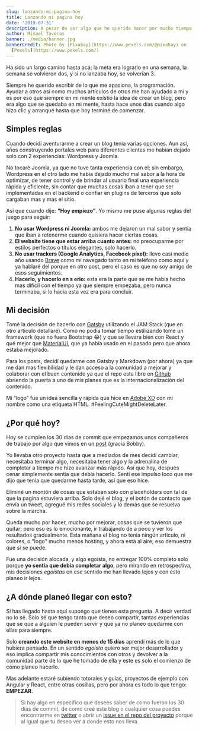 ```yaml
---
slug: lanzando-mi-pagina-hoy
title: Lanzando mi pagina hoy
date: '2019-07-31'
description: A pesar de ser algo que he querido hacer por mucho tiempo nunca habia dado el paso completo. Aquí te cuento por qué decidií dar ese paso hoy
author: Misael Taveras
banner: ./media/banner.jpg
bannerCredit: Photo by [Pixabay](https://www.pexels.com/@pixabay) on
  [Pexels](https://www.pexels.com/)
---
```


Ha sido un largo camino hasta acá; la meta era lograrlo en una semana, la semana se volvieron dos, y si no lanzaba hoy, se volverían 3.

Siempre he querido escribir de lo que me apasiona, la programación. Ayudar a otros así como muchos artículos de otros me han ayudado a mi y es por eso que siempre en mi mente existió la idea de crear un blog, pero era algo que se quedaba en mi mente, hasta hace unos días cuando algo hizo clic y arranqué hasta que hoy terminé de comenzar.

## Simples reglas

Cuando decidí aventurarme a crear un blog tenia varias opciones. Aun así, años construyendo portales web para diferentes clientes me habían dejado solo con 2 experiencias: Wordpress y Joomla.

No tocaré Joomla, ya que no tuve tanta experiencia con el; sin embargo, Wordpress en el otro lado me había dejado mucho mal sabor a la hora de optimizar, de tener control y de brindar al usuario final una experiencia rápida y eficiente, sin contar que muchas cosas iban a tener que ser implementadas en el backend o confiar en plugins de terceros que solo cargaban mas y mas el sitio.

Así que cuando dije: **“Hoy empiezo”**. Yo mismo me puse algunas reglas del juego para seguir:

1. **No usar Wordpress ni Joomla:** ambos me dejaron un mal sabor y sentía que iban a retenerme cuando quisiera hacer ciertas cosas.
2. **El website tiene que estar arriba cuanto antes:** no preocuparme por estilos perfectos o títulos elegantes, solo hacerlo.
3. **No usar trackers (Google Analytics, Facebook píxel):** llevo casi medio año usando [Brave](https://brave.com) como mi navegado tanto en mi teléfono como aquí y ya hablaré del porque en otro post, pero el caso es que no soy amigo de esos seguimientos.
4. **Hacerlo, y hacerlo en s  erio:** esta era la parte que se me había hecho mas difícil con el tiempo ya que siempre empezaba, pero nunca terminaba, si lo hacia esta vez era para concluir.

## Mi decisión

Tomé la decisión de hacerlo con [Gatsby](https://gatsbyjs.org) utilizando el JAM Stack (que en otro articulo detallaré). Como no podía tomar tiempo estilizando tome un framework (que no fuera Bootstrap 😂) y que se llevara bien con React y qué mejor que [MaterialUI](https://material-ui.com), que ya había usado en el pasado pero que ahora estaba mejorado.

Para los posts, decidí quedarme con Gatsby y Markdown (por ahora) ya que me dan mas flexibilidad y le dan acceso a la comunidad a mejorar y colaborar con el buen contenido ya que el repo esta libre en [Github](https://github.com/taverasmisael/taverasmisasel) abriendo la puerta a uno de mis planes que es la internacionalización del contenido.

Mi “logo” fue un idea sencilla y rápida que hice en [Adobe XD](https://www.adobe.com/products/xd.html) con mi nombre como una etiqueta HTML. #FeelingCuteMightDeleteLater.

## ¿Por qué hoy?

Hoy se cumplen los 30 días de commit que empezamos unos compañeros de trabajo por algo que vimos en un [post](https://dev.to/antjanus/i-m-starting-30-days-of-commits-in-july-who-d-like-to-join-me-n5o) (gracia Bobby).

Yo llevaba otro proyecto hasta que a mediados de mes decidí cambiar, necesitaba terminar algo, necesitaba tener algo y la adrenalina de completar a tiempo me hizo avanzar más rápido. Así que hoy, después cenar simplemente sentía que debía hacerlo. Sentí ese impulso loco que me dijo que tenia que quedarme hasta tarde, así que eso hice.

Eliminé un montón de cosas que estaban solo con placeholders con tal de que la pagina estuviera arriba. Solo dejé el blog, y el botón de contacto que envía un tweet, agregué mis redes sociales y lo demás que se resuelva sobre la marcha.

Queda mucho por hacer, mucho por mejorar, cosas que se tuvieron que quitar; pero eso es lo emocionante, ir trabajando de a poco y ver los resultados gradualmente. Esta mañana el blog no tenía ningún articulo, ni colores, o "logo" mucho menos hosting, y ahora está al aire; eso demuestra que si se puede.

Fue una decisión alocada, y algo egoísta, no entregar 100% completo solo porque **yo sentía que debía completar algo**, pero mirando en retrospectiva, mis decisiones _egoístas_ en ese sentido me han llevado lejos y con esto planeo ir lejos.

## ¿A dónde planeó llegar con esto?

Si has llegado hasta aquí supongo que tienes esta pregunta. A decir verdad no lo sé. Solo sé que tengo tanto que deseo compartir, tantas experiencias que se que a alguien le pueden servir y que ya no planeo quedarme con ellas para siempre.

Solo **creando este website en menos de 15 días** aprendí más de lo que hubiera pensado. En un sentido _egoísta_ quiero ser mejor desarrollador y eso implica compartir mis conocimientos con otros y devolver a la comunidad parte de lo que he tomado de ella y este es solo el comienzo de cómo planeo hacerlo.

Mas adelante estaré subiendo totorales y guías, proyectos de ejemplo con Angular y React, entre otras cosillas, pero por ahora es todo lo que tengo: **EMPEZAR**.

> Si hay algo en especifico que desees saber de como fueron los 30 días de commit, de como creé este blog o cualquier cosa puedes encontrarme en [twitter](https://twitter.com/taverasmisael) o abrir un [issue en el repo del proyecto](https://github.com/taverasmisael/taverasmisasel/issues) porque al igual que tu deseo ver a donde esto nos lleva.
